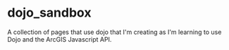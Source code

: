 dojo_sandbox
============
A collection of pages that use dojo that I'm creating as I'm learning to use Dojo and the ArcGIS Javascript API.

